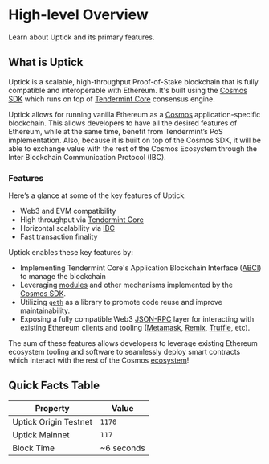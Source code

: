 # High-level Overview

Learn about Uptick and its primary features.

## What is Uptick

Uptick is a scalable, high-throughput Proof-of-Stake blockchain that is fully compatible and interoperable with Ethereum. It's built using the [Cosmos SDK](https://github.com/cosmos/cosmos-sdk/) which runs on top of [Tendermint Core](https://github.com/tendermint/tendermint) consensus engine.

Uptick allows for running vanilla Ethereum as a [Cosmos](https://cosmos.network/) application-specific blockchain. This allows developers to have all the desired features of Ethereum, while at the same time, benefit from Tendermint’s PoS implementation. Also, because it is built on top of the Cosmos SDK, it will be able to exchange value with the rest of the Cosmos Ecosystem through the Inter Blockchain Communication Protocol (IBC).

### Features

Here’s a glance at some of the key features of Uptick:

* Web3 and EVM compatibility
* High throughput via [Tendermint Core](https://github.com/tendermint/tendermint)
* Horizontal scalability via [IBC](https://cosmos.network/ibc)
* Fast transaction finality

Uptick enables these key features by:

* Implementing Tendermint Core's Application Blockchain Interface ([ABCI](https://docs.tendermint.com/master/spec/abci/)) to manage the blockchain
* Leveraging [modules](https://docs.cosmos.network/main/building-modules/intro.html) and other mechanisms implemented by the [Cosmos SDK](https://docs.cosmos.network/).
* Utilizing [`geth`](https://github.com/ethereum/go-ethereum) as a library to promote code reuse and improve maintainability.
* Exposing a fully compatible Web3 [JSON-RPC](../../api/json-rpc/server.md) layer for interacting with existing Ethereum clients and tooling ([Metamask](../../guides/keys-wallets/metamask.md), [Remix](../../guides/tools/remix.md), [Truffle](../../guides/tools/truffle.md), etc).

The sum of these features allows developers to leverage existing Ethereum ecosystem tooling and software to seamlessly deploy smart contracts which interact with the rest of the Cosmos [ecosystem](https://cosmos.network/ecosystem)!

## Quick Facts Table

| Property              | Value       |
| --------------------- | ----------- |
| Uptick Origin Testnet | `1170`      |
| Uptick Mainnet        | `117`       |
| Block Time            | ~6 seconds |
